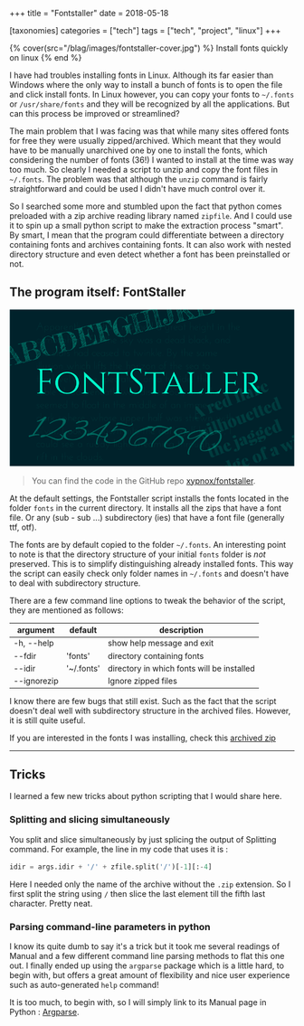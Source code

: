 +++
title = "Fontstaller"
date = 2018-05-18

[taxonomies]
categories = ["tech"]
tags = ["tech", "project", "linux"]
+++

{% cover(src="/blag/images/fontstaller-cover.jpg") %}
Install fonts quickly on linux
{% end %}

I have had troubles installing fonts in Linux. Although its far easier than Windows where the only way to install a bunch of fonts is to open the file and click install fonts. In Linux however, you can copy your fonts to `~/.fonts` or `/usr/share/fonts` and they will be recognized by all the applications. But can this process be improved or streamlined?

The main problem that I was facing was that while many sites offered fonts for free they were usually zipped/archived. Which meant that they would have to be manually unarchived one by one to install the fonts, which considering the number of fonts (36!) I wanted to install at the time was way too much. So clearly I needed a script to unzip and copy the font files in `~/.fonts`. The problem was that although the `unzip` command is fairly straightforward and could be used I didn't have much control over it.

So I searched some more and stumbled upon the fact that python comes preloaded with a zip archive reading library named `zipfile`. And I could use it to spin up a small python script to make the extraction process "smart". By smart, I mean that the program could differentiate between a directory containing fonts and archives containing fonts. It can also work with nested directory structure and even detect whether a font has been preinstalled or not.

## The program itself: FontStaller

![Logo](https://raw.githubusercontent.com/xypnox/fontstaller/master/fontstaller-logo.png)

> You can find the code in the GitHub repo [xypnox/fontstaller](https://github.com/xypnox/fontstaller/).

At the default settings, the Fontstaller script installs the fonts located in the folder `fonts` in the current directory. It installs all the zips that have a font file. Or any (sub - sub ...) subdirectory (ies) that have a font file (generally ttf, otf).

The fonts are by default copied to the folder `~/.fonts`. An interesting point to note is that the directory structure of your initial `fonts` folder is _not_ preserved. This is to simplify distinguishing already installed fonts. This way the script can easily check only folder names in `~/.fonts` and doesn't have to deal with subdirectory structure.

There are a few command line options to tweak the behavior of the script, they are mentioned as follows:

| argument      | default    | description                                |
| ------------- | ---------- | ------------------------------------------ |
| -h, \-\-help  |            | show help message and exit                 |
| \-\-fdir      | 'fonts'    | directory containing fonts                 |
| \-\-idir      | '~/.fonts' | directory in which fonts will be installed |
| \-\-ignorezip |            | Ignore zipped files                        |

I know there are few bugs that still exist. Such as the fact that the script doesn't deal well with subdirectory structure in the archived files. However, it is still quite useful.

If you are interested in the fonts I was installing, check this [archived zip](https://github.com/xypnox/fontstaller/releases/download/v1.0.0/fonts.zip)

---

## Tricks

I learned a few new tricks about python scripting that I would share here.

### Splitting and slicing simultaneously

You split and slice simultaneously by just splicing the output of Splitting command. For example, the line in my code that uses it is :

```python
idir = args.idir + '/' + zfile.split('/')[-1][:-4]
```

Here I needed only the name of the archive without the `.zip` extension. So I first split the string using `/` then slice the last element till the fifth last character. Pretty neat.

### Parsing command-line parameters in python

I know its quite dumb to say it's a trick but it took me several readings of Manual and a few different command line parsing methods to flat this one out. I finally ended up using the `argparse` package which is a little hard, to begin with, but offers a great amount of flexibility and nice user experience such as auto-generated `help` command!

It is too much, to begin with, so I will simply link to its Manual page in Python : [Argparse](https://docs.python.org/3.6/library/argparse.html).
